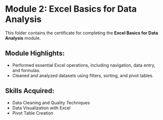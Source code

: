 # Module 2: Excel Basics for Data Analysis

This folder contains the certificate for completing the **Excel Basics for Data Analysis** module.

## Module Highlights:
- Performed essential Excel operations, including navigation, data entry, and formulas.
- Cleaned and analyzed datasets using filters, sorting, and pivot tables.

## Skills Acquired:
- Data Cleaning and Quality Techniques
- Data Visualization with Excel
- Pivot Table Creation
